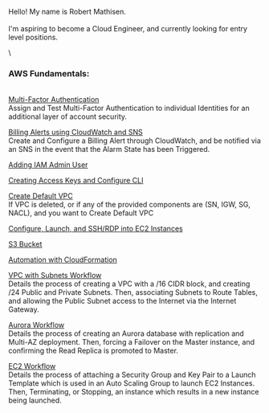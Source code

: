 Hello! My name is Robert Mathisen. \
\
I'm aspiring to become a Cloud Engineer, and currently looking for entry level positions. <br/>

\


### AWS Fundamentals:

\
[Multi-Factor Authentication](https://github.com/rmathisen-aws/Multi-Factor-Authentication) \
Assign and Test Multi-Factor Authentication to individual Identities for an additional layer of account security.

[Billing Alerts using CloudWatch and SNS](https://github.com/rmathisen-aws/Billing_Alerts_using_CloudWatch_and_SNS/blob/main/README.md) \
Create and Configure a Billing Alert through CloudWatch, and be notified via an SNS in the event that the Alarm State has been Triggered.

[Adding IAM Admin User](https://github.com/rmathisen-aws/Adding_IAM_Admin_User/blob/main/README.md)

[Creating Access Keys and Configure CLI](https://github.com/rmathisen-aws/Creating_Access_Keys_and_Configure_CLI/blob/main/README.md)

[Create Default VPC](https://github.com/rmathisen-aws/Create_Default_VPC) \
If VPC is deleted, or if any of the provided components are (SN, IGW, SG, NACL), and you want to Create Default VPC

[Configure, Launch, and SSH/RDP into EC2 Instances](https://github.com/rmathisen-aws/Configure_Launch_and_SSH_into_EC2_Instance/blob/main/README.md)

[S3 Bucket](https://github.com/rmathisen-aws/S3_Bucket)

[Automation with CloudFormation](https://github.com/rmathisen-aws/Automation_with_CloudFormation/blob/main/README.md)

[VPC with Subnets Workflow](https://github.com/rmathisen-aws/Create_a_VPC_with_Public_and_Private_Subnets) \
Details the process of creating a VPC with a /16 CIDR block, and creating /24 Public and Private Subnets. Then, associating Subnets to Route Tables, and allowing the Public Subnet access to the Internet via the Internet Gateway.

[Aurora Workflow](https://github.com/rmathisen-aws/Create_an_Aurora_db_with_Replication_and_Multi-AZ_deployment) \
Details the process of creating an Aurora database with replication and Multi-AZ deployment. Then, forcing a Failover on the Master instance, and confirming the Read Replica is promoted to Master.

[EC2 Workflow](https://github.com/rmathisen-aws/Launch_EC2_Instances_in_Auto_Scaling_Groups_using_Launch_Templates) \
Details the process of attaching a Security Group and Key Pair to a Launch Template which is used in an Auto Scaling Group to launch EC2 Instances. Then, Terminating, or Stopping, an instance which results in a new instance being launched.
